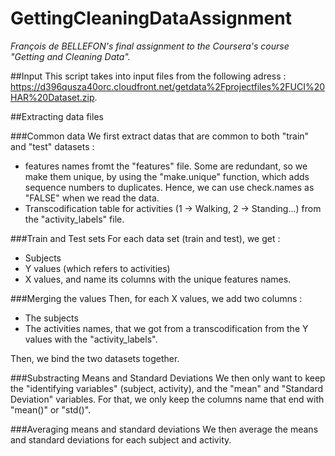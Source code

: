 # GettingCleaningDataAssignment
*François de BELLEFON's final assignment to the Coursera's course "Getting and Cleaning Data".*

##Input
This script takes into input files from the following adress : https://d396qusza40orc.cloudfront.net/getdata%2Fprojectfiles%2FUCI%20HAR%20Dataset.zip.


##Extracting data files

###Common data
We first extract datas that are common to both "train" and "test" datasets :
* features names fromt the "features" file. Some are redundant, so we make them unique, by using the "make.unique" function, which adds sequence numbers to duplicates. Hence, we can use check.names as "FALSE" when we read the data.
* Transcodification table for activities (1 -> Walking, 2 -> Standing...) from the "activity_labels" file.

###Train and Test sets
For each data set (train and test), we get :
* Subjects
* Y values (which refers to activities)
* X values, and name its columns with the unique features names.


###Merging the values
Then, for each X values, we add two columns :
* The subjects
* The activities names, that we got from a transcodification from the Y values with the "activity_labels".

Then, we bind the two datasets together.


###Substracting Means and Standard Deviations
We then only want to keep the "identifying variables" (subject, activity), and the "mean" and "Standard Deviation" variables.
For that, we only keep the columns name that end with "mean()" or "std()".

###Averaging means and standard deviations
We then average the means and standard deviations for each subject and activity.
